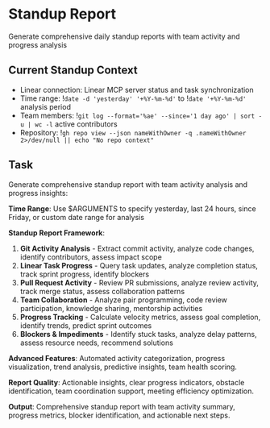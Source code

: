 # Standup Report

Generate comprehensive daily standup reports with team activity and progress analysis

## Current Standup Context

- Linear connection: Linear MCP server status and task synchronization
- Time range: !`date -d 'yesterday' '+%Y-%m-%d'` to !`date '+%Y-%m-%d'` analysis period
- Team members: !`git log --format='%ae' --since='1 day ago' | sort -u | wc -l` active contributors
- Repository: !`gh repo view --json nameWithOwner -q .nameWithOwner 2>/dev/null || echo "No repo context"`

## Task

Generate comprehensive standup report with team activity analysis and progress insights:

**Time Range**: Use $ARGUMENTS to specify yesterday, last 24 hours, since Friday, or custom date range for analysis

**Standup Report Framework**:
1. **Git Activity Analysis** - Extract commit activity, analyze code changes, identify contributors, assess impact scope
2. **Linear Task Progress** - Query task updates, analyze completion status, track sprint progress, identify blockers
3. **Pull Request Activity** - Review PR submissions, analyze review activity, track merge status, assess collaboration patterns
4. **Team Collaboration** - Analyze pair programming, code review participation, knowledge sharing, mentorship activities
5. **Progress Tracking** - Calculate velocity metrics, assess goal completion, identify trends, predict sprint outcomes
6. **Blockers & Impediments** - Identify stuck tasks, analyze delay patterns, assess resource needs, recommend solutions

**Advanced Features**: Automated activity categorization, progress visualization, trend analysis, predictive insights, team health scoring.

**Report Quality**: Actionable insights, clear progress indicators, obstacle identification, team coordination support, meeting efficiency optimization.

**Output**: Comprehensive standup report with team activity summary, progress metrics, blocker identification, and actionable next steps.